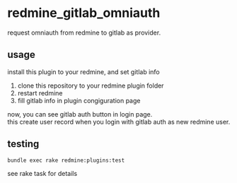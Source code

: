 # redmine_gitlab_omniauth
request omniauth from redmine to gitlab as provider.  

## usage 
install this plugin to your redmine, and set gitlab info

1. clone this repository to your redmine plugin folder
2. restart redmine
3. fill gitlab info in plugin congiguration page

now, you can see gitlab auth button in login page.  
this create user record when you login with gitlab auth as new redmine user.

## testing
```bash
bundle exec rake redmine:plugins:test
```

see rake task for details
